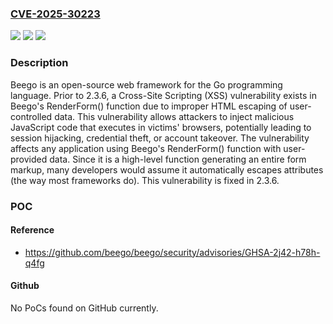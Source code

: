 ### [CVE-2025-30223](https://cve.mitre.org/cgi-bin/cvename.cgi?name=CVE-2025-30223)
![](https://img.shields.io/static/v1?label=Product&message=beego&color=blue)
![](https://img.shields.io/static/v1?label=Version&message=%3D%20%3C%202.3.6%20&color=brighgreen)
![](https://img.shields.io/static/v1?label=Vulnerability&message=CWE-79%3A%20Improper%20Neutralization%20of%20Input%20During%20Web%20Page%20Generation%20('Cross-site%20Scripting')&color=brighgreen)

### Description

Beego is an open-source web framework for the Go programming language. Prior to 2.3.6, a Cross-Site Scripting (XSS) vulnerability exists in Beego's RenderForm() function due to improper HTML escaping of user-controlled data. This vulnerability allows attackers to inject malicious JavaScript code that executes in victims' browsers, potentially leading to session hijacking, credential theft, or account takeover. The vulnerability affects any application using Beego's RenderForm() function with user-provided data. Since it is a high-level function generating an entire form markup, many developers would assume it automatically escapes attributes (the way most frameworks do). This vulnerability is fixed in 2.3.6.

### POC

#### Reference
- https://github.com/beego/beego/security/advisories/GHSA-2j42-h78h-q4fg

#### Github
No PoCs found on GitHub currently.

